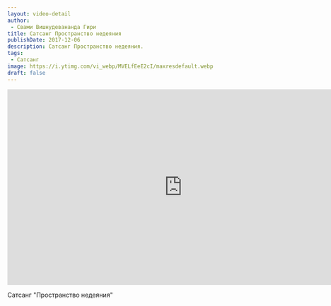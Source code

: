 ```yaml
---
layout: video-detail
author:
 - Свами Вишнудевананда Гири
title: Сатсанг Пространство недеяния
publishDate: 2017-12-06
description: Сатсанг Пространство недеяния. 
tags: 
 - Сатсанг
image: https://i.ytimg.com/vi_webp/MVELfEeE2cI/maxresdefault.webp
draft: false
---
```


<iframe width="790" height="444" src="https://www.youtube.com/embed/MVELfEeE2cI" frameborder="0" allowfullscreen=""></iframe> 

  Сатсанг "Пространство недеяния"

  

 